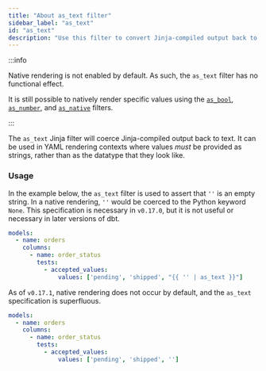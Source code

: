 ```yaml
---
title: "About as_text filter"
sidebar_label: "as_text"
id: "as_text"
description: "Use this filter to convert Jinja-compiled output back to text."
---
```


:::info

Native rendering is not enabled by default. As such, the `as_text` filter has no functional effect.

It is still possible to natively render specific values using the [`as_bool`](/reference/dbt-jinja-functions/as_bool), 
[`as_number`](/reference/dbt-jinja-functions/as_number), and [`as_native`](/reference/dbt-jinja-functions/as_native) filters. 

:::

The `as_text` Jinja filter will coerce Jinja-compiled output back to text. It
can be used in YAML rendering contexts where values _must_ be provided as
strings, rather than as the datatype that they look like.


### Usage

In the example below, the `as_text` filter is used to assert that `''` is an
empty string. In a native rendering, `''` would be coerced to the Python 
keyword `None`. This specification is necessary in `v0.17.0`, but it is not
useful or necessary in later versions of dbt.

<File name='schema.yml'>

```yml
models:
  - name: orders
    columns:
      - name: order_status
        tests:
          - accepted_values:
              values: ['pending', 'shipped', "{{ '' | as_text }}"]

```

</File>

As of `v0.17.1`, native rendering does not occur by default, and the `as_text`
specification is superfluous.

<File name='schema.yml'>

```yml
models:
  - name: orders
    columns:
      - name: order_status
        tests:
          - accepted_values:
              values: ['pending', 'shipped', '']
```

</File>
